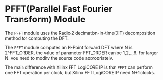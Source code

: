 # PFFT(Parallel Fast Fourier Transform) Module

The `PFFT` module uses the Radix-2 decimation-in-time(DIT) decomposition method for computing the DFT.

The `PFFT` module computes an N-Point forward DFT where N is 2^FFT_ORDER, 
the value of parameter FFT_ORDER can be 1,2,..,6. For larger N, you need to modify 
the source code appropriately.

The main difference with Xilinx FFT LogiCORE IP is that `PFFT` can perform one FFT operation per clock, but Xilinx FFT LogiCORE IP need N+1 clocks.

